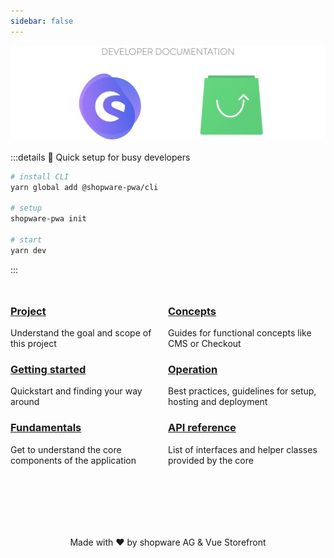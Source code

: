```yaml
---
sidebar: false
---
```


![showpare-vsf-banner](./assets/shopware_vsf_banner.png)

:::details 🚀 Quick setup for busy developers

```bash
# install CLI
yarn global add @shopware-pwa/cli

# setup
shopware-pwa init

# start
yarn dev
```
:::

<div class="flex-container">

<div class="md-50">	

### [Project](project)
Understand the goal and scope of this project

### [Getting started](getting-started)
Quickstart and finding your way around

### [Fundamentals](fundamentals)
Get to understand the core components of the application 

</div>

<div class="md-50">
	
### [Concepts](concepts)
Guides for functional concepts like CMS or Checkout

### [Operation](operation)
Best practices, guidelines for setup, hosting and deployment

### [API reference](/api/)
List of interfaces and helper classes provided by the core

</div>

</div>

<center style="margin-top: 100px;">

Made with ❤️ by shopware AG & Vue Storefront

</center>

<style>
.flex-container {
	display: block;
	margin-top: 25px;
}

@media screen and (min-width: 720px) {
	.flex-container {
		display: flex;
	}

	.md-50 {
		width: 50%;
	}
}
</style>